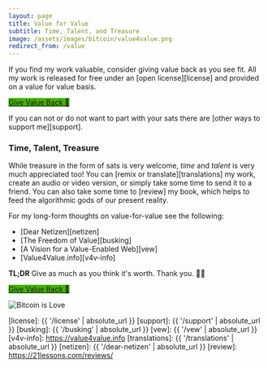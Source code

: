 ```yaml
---
layout: page
title: Value for Value
subtitle: Time, Talent, and Treasure
image: /assets/images/bitcoin/value4value.png
redirect_from: /value
---
```


If you find my work valuable, consider giving value back as you see
fit. All my work is released for free under an [open license][license] and
provided on a value for value basis.

<div class="action-buttons">
  <div class="button button-blue button-medium">
    <a style="background-color: #46B00C;" href="https://ts.dergigi.com/api/v1/invoices?storeId=3WkiYEG5DaQv7Ak5M2UjUi1pe5FFTPyNF1yAE9CVLNJn&orderId=V4V-value&checkoutDesc=Value+for+Value%3A+Give+as+much+as+it+is+worth+to+you.&currency=USD">
      Give Value Back 💸
    </a>
  </div>
</div>

If you can not or do not want to part with your sats there are [other ways to support me][support].

### Time, Talent, Treasure

While treasure in the form of sats is very welcome, *time* and *talent* is very
much appreciated too!  You can [remix or translate][translations]
my work, create an audio or video version, or simply take some time to send it
to a friend. You can also take some time to [review] my book, which helps to
feed the algorithmic gods of our present reality.

For my long-form thoughts on value-for-value see the following:

- [Dear Netizen][netizen]
- [The Freedom of Value][busking]
- [A Vision for a Value-Enabled Web][vew]
- [Value4Value.info][v4v-info]

**TL;DR** Give as much as you think it's worth. Thank you. 🙏🧡

<div class="action-buttons">
  <div class="button button-blue button-medium">
    <a style="background-color: #46B00C;" href="https://ts.dergigi.com/api/v1/invoices?storeId=3WkiYEG5DaQv7Ak5M2UjUi1pe5FFTPyNF1yAE9CVLNJn&orderId=V4V-value&checkoutDesc=Value+for+Value%3A+Give+as+much+as+it+is+worth+to+you.&currency=USD">
      Give Value Back 💸
    </a>
  </div>
</div>

![Bitcoin is Love](/assets/images/bitcoin/bitcoin-is-love.png)

[license]: {{ '/license' | absolute_url }}
[support]: {{ '/support' | absolute_url }}
[busking]: {{ '/busking' | absolute_url }}
[vew]: {{ '/vew' | absolute_url }}
[v4v-info]: https://value4value.info
[translations]: {{ '/translations' | absolute_url }}
[netizen]: {{ '/dear-netizen' | absolute_url }}
[review]: https://21lessons.com/reviews/
